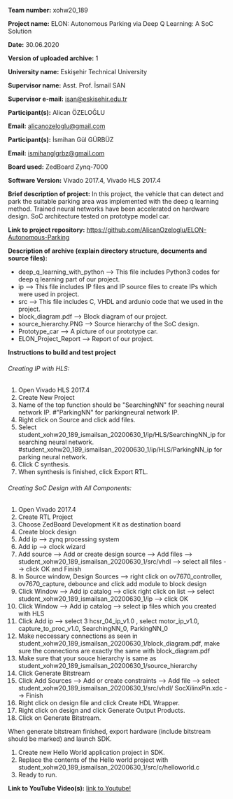 **Team number:** xohw20_189

**Project name:** ELON: Autonomous Parking via Deep Q Learning: A SoC Solution

**Date:** 30.06.2020

**Version of uploaded archive:** 1

**University name:** Eskişehir Technical University

**Supervisor name:** Asst. Prof. İsmail SAN

**Supervisor e-mail:** isan@eskisehir.edu.tr

**Participant(s):** Alican ÖZELOĞLU

**Email:** alicanozeloglu@gmail.com

**Participant(s):** İsmihan Gül GÜRBÜZ

**Email:** ismihanglgrbz@gmail.com

**Board used:** ZedBoard Zynq-7000

**Software Version:** Vivado 2017.4, Vivado HLS 2017.4

**Brief description of project:** In this project, the vehicle that can detect and park the suitable parking area was implemented with the deep q learning method.
Trained neural networks have been accelerated on hardware design. SoC architecture tested on prototype model car.

**Link to project repository:** https://github.com/AlicanOzeloglu/ELON-Autonomous-Parking

**Description of archive (explain directory structure, documents and source files):**

* deep_q_learning_with_python --> This file includes Python3 codes for deep q learning part of our project.
* ip --> This file includes IP files and IP source files to create IPs which were used in project.
* src --> This file includes C, VHDL and ardunio code that we used in the project.
* block_diagram.pdf --> Block diagram of our project.
* source_hierarchy.PNG --> Source hierarchy of the SoC design.
* Prototype_car --> A picture of our prototype car.
* ELON_Project_Report --> Report of our project.


**Instructions to build and test project**
######  Creating IP with HLS: ######

1. Open Vivado HLS 2017.4
2. Create New Project
3. Name of the top function should be "SearchingNN" for seaching neural network IP.
				   	#"ParkingNN" for parkingneural network IP.
4. Right click on Source and click add files.
5. Select student_xohw20_189_ismailsan_20200630_1/ip/HLS/SearchingNN_ip for searching neural network.
       		#student_xohw20_189_ismailsan_20200630_1/ip/HLS/ParkingNN_ip for parking neural network.
6. Click C synthesis.
7. When synthesis is finished, click Export RTL.


######  Creating SoC Design with All Components:  ######
1. Open Vivado 2017.4
2. Create RTL Project
3. Choose ZedBoard Development Kit as destination board
4. Create block design
5. Add ip --> zynq processing system
6. Add ip --> clock wizard
7. Add source --> Add or create design source --> Add files --> student_xohw20_189_ismailsan_20200630_1/src/vhdl --> select all files --> click OK and Finish
8. In Source window, Design Sources --> right click on ov7670_controller, ov7670_capture, debounce and click add module to block design
9. Click Window --> Add ip catalog --> click right click on list --> select student_xohw20_189_ismailsan_20200630_1/ip --> click OK
10. Click Window --> Add ip catalog --> select ip files which you created with HLS
11. Click Add ip --> select 3 hcsr_04_ip_v1.0 , select motor_ip_v1.0, capture_to_proc_v1.0, SearchingNN_0, ParkingNN_0
12. Make neccessary connections as seen in student_xohw20_189_ismailsan_20200630_1/block_diagram.pdf, make sure the connections are exactly the same with block_diagram.pdf
13. Make sure that your souce hierarchy is same as student_xohw20_189_ismailsan_20200630_1/source_hierarchy
14. Click Generate Bitstream
15. Click Add Sources --> Add or create constraints --> Add file --> select student_xohw20_189_ismailsan_20200630_1/src/vhdl/ SocXilinxPin.xdc --> Finish
16. Right click on design file and click Create HDL Wrapper.
17. Right click on design and click Generate Output Products.
18. Click on Generate Bitstream.

When generate bitstream finished, export hardware (include bitstream should be marked) and launch SDK.

1. Create new Hello World application project in SDK.
2. Replace the contents of the Hello world project with student_xohw20_189_ismailsan_20200630_1/src/c/helloworld.c
3. Ready to run.

**Link to YouTube Video(s):** [link to Youtube!](https://www.youtube.com/watch?v=sdin0O2WmTE) 
